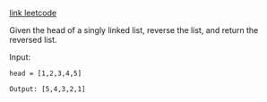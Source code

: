 [link leetcode](https://leetcode.com/problems/reverse-linked-list/description/)

Given the head of a singly linked list, reverse the list, and return the reversed list.

Input: 
```
head = [1,2,3,4,5]
```
```
Output: [5,4,3,2,1]
```